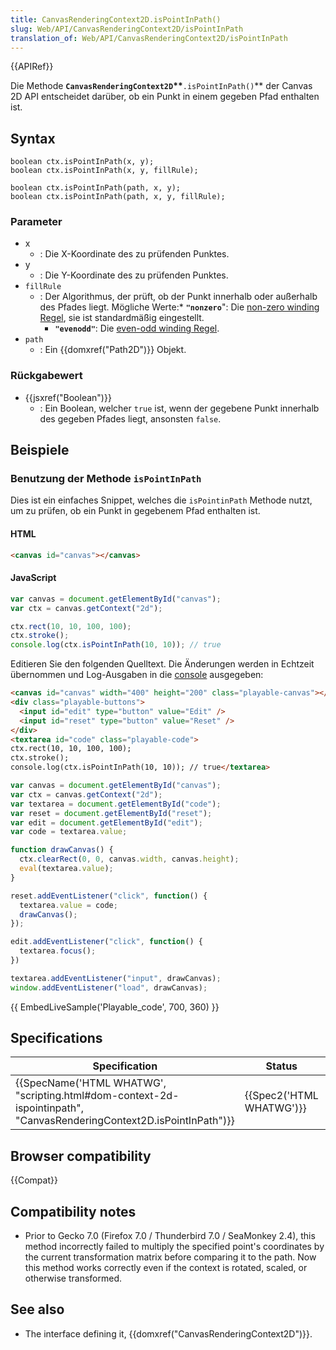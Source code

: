 ```yaml
---
title: CanvasRenderingContext2D.isPointInPath()
slug: Web/API/CanvasRenderingContext2D/isPointInPath
translation_of: Web/API/CanvasRenderingContext2D/isPointInPath
---
```

{{APIRef}}

Die Methode **`CanvasRenderingContext2D`\*\***`.isPointInPath()`\*\* der Canvas 2D API entscheidet darüber, ob ein Punkt in einem gegeben Pfad enthalten ist.

## Syntax

    boolean ctx.isPointInPath(x, y);
    boolean ctx.isPointInPath(x, y, fillRule);

    boolean ctx.isPointInPath(path, x, y);
    boolean ctx.isPointInPath(path, x, y, fillRule);

### Parameter

- x
  - : Die X-Koordinate des zu prüfenden Punktes.
- y
  - : Die Y-Koordinate des zu prüfenden Punktes.
- `fillRule`
  - : Der Algorithmus, der prüft, ob der Punkt innerhalb oder außerhalb des Pfades liegt.
    Mögliche Werte:\* **`"nonzero`**": Die [non-zero winding Regel](http://en.wikipedia.org/wiki/Nonzero-rule), sie ist standardmäßig eingestellt.
    - **`"evenodd"`**: Die [even-odd winding Regel](http://en.wikipedia.org/wiki/Even%E2%80%93odd_rule).
- `path`
  - : Ein {{domxref("Path2D")}} Objekt.

### Rückgabewert

- {{jsxref("Boolean")}}
  - : Ein Boolean, welcher `true` ist, wenn der gegebene Punkt innerhalb des gegeben Pfades liegt, ansonsten `false`.

## Beispiele

### Benutzung der Methode `isPointInPath`

Dies ist ein einfaches Snippet, welches die `isPointinPath` Methode nutzt, um zu prüfen, ob ein Punkt in gegebenem Pfad enthalten ist.

#### HTML

```html
<canvas id="canvas"></canvas>
```

#### JavaScript

```js
var canvas = document.getElementById("canvas");
var ctx = canvas.getContext("2d");

ctx.rect(10, 10, 100, 100);
ctx.stroke();
console.log(ctx.isPointInPath(10, 10)); // true
```

Editieren Sie den folgenden Quelltext. Die Änderungen werden in Echtzeit übernommen und Log-Ausgaben in die [console](/de/docs/Tools/Browser_Console) ausgegeben:

```html hidden
<canvas id="canvas" width="400" height="200" class="playable-canvas"></canvas>
<div class="playable-buttons">
  <input id="edit" type="button" value="Edit" />
  <input id="reset" type="button" value="Reset" />
</div>
<textarea id="code" class="playable-code">
ctx.rect(10, 10, 100, 100);
ctx.stroke();
console.log(ctx.isPointInPath(10, 10)); // true</textarea>
```

```js hidden
var canvas = document.getElementById("canvas");
var ctx = canvas.getContext("2d");
var textarea = document.getElementById("code");
var reset = document.getElementById("reset");
var edit = document.getElementById("edit");
var code = textarea.value;

function drawCanvas() {
  ctx.clearRect(0, 0, canvas.width, canvas.height);
  eval(textarea.value);
}

reset.addEventListener("click", function() {
  textarea.value = code;
  drawCanvas();
});

edit.addEventListener("click", function() {
  textarea.focus();
})

textarea.addEventListener("input", drawCanvas);
window.addEventListener("load", drawCanvas);
```

{{ EmbedLiveSample('Playable_code', 700, 360) }}

## Specifications

| Specification                                                                                                                                                | Status                           | Comment |
| ------------------------------------------------------------------------------------------------------------------------------------------------------------ | -------------------------------- | ------- |
| {{SpecName('HTML WHATWG', "scripting.html#dom-context-2d-ispointinpath", "CanvasRenderingContext2D.isPointInPath")}} | {{Spec2('HTML WHATWG')}} |         |

## Browser compatibility

{{Compat}}

## Compatibility notes

- Prior to Gecko 7.0 (Firefox 7.0 / Thunderbird 7.0 / SeaMonkey 2.4), this method incorrectly failed to multiply the specified point's coordinates by the current transformation matrix before comparing it to the path. Now this method works correctly even if the context is rotated, scaled, or otherwise transformed.

## See also

- The interface defining it, {{domxref("CanvasRenderingContext2D")}}.
